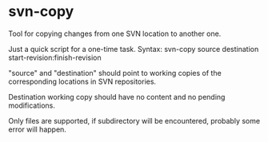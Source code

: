 # svn-copy
Tool for copying changes from one SVN location to another one.

Just a quick script for a one-time task.
Syntax: svn-copy source destination start-revision:finish-revision

"source" and "destination" should point to working copies of the
corresponding locations in SVN repositories.

Destination working copy should have no content and no pending
modifications.

Only files are supported, if subdirectory will be encountered,
probably some error will happen.